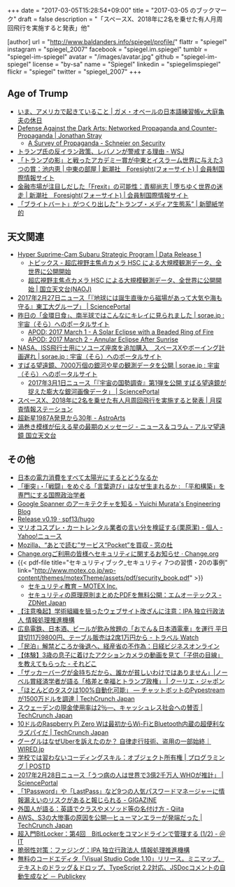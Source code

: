 +++
date = "2017-03-05T15:28:54+09:00"
title = "2017-03-05 のブックマーク"
draft = false
description = "「スペースX、2018年に2名を乗せた有人月周回飛行を実施すると発表」他"

[author]
  url = "http://www.baldanders.info/spiegel/profile/"
  flattr = "spiegel"
  instagram = "spiegel_2007"
  facebook = "spiegel.im.spiegel"
  tumblr = "spiegel-im-spiegel"
  avatar = "/images/avatar.jpg"
  github = "spiegel-im-spiegel"
  license = "by-sa"
  name = "Spiegel"
  linkedin = "spiegelimspiegel"
  flickr = "spiegel"
  twitter = "spiegel_2007"
+++

## Age of Trump

- [いま、アメリカで起きていること | ガメ・オベールの日本語練習帳v_大庭亀夫の休日](https://gamayauber1001.wordpress.com/2017/02/27/trump/)
- [Defense Against the Dark Arts: Networked Propaganda and Counter-Propaganda | Jonathan Stray](http://jonathanstray.com/networked-propaganda-and-counter-propaganda)
    - [A Survey of Propaganda - Schneier on Security](https://www.schneier.com/blog/archives/2017/02/a_survey_of_pro.html)
- [トランプ氏の反イラン政策、レバノンが警戒する理由 - WSJ](http://jp.wsj.com/articles/SB10766636087242413531904582646252193905784)
- [「トランプの影」と戦ったアカデミー賞が中東とイスラーム世界に与えた3つの賞：池内恵 | 中東の部屋 | 新潮社　Foresight(フォーサイト) | 会員制国際情報サイト](http://www.fsight.jp/articles/-/42048)
- [金融市場が注目しだした「Frexit」の可能性：青柳尚志 | 堕ちゆく世界の迷走 | 新潮社　Foresight(フォーサイト) | 会員制国際情報サイト](http://www.fsight.jp/articles/-/42057)
- [「ブライトバート」がつくり出した”トランプ・メディア生態系” | 新聞紙学的](https://kaztaira.wordpress.com/2017/03/04/%e3%80%8c%e3%83%96%e3%83%a9%e3%82%a4%e3%83%88%e3%83%90%e3%83%bc%e3%83%88%e3%80%8d%e3%81%8c%e3%81%a4%e3%81%8f%e3%82%8a%e5%87%ba%e3%81%97%e3%81%9f%e3%83%88%e3%83%a9%e3%83%b3%e3%83%97%e3%83%bb%e3%83%a1/)

## 天文関連

- [Hyper Suprime-Cam Subaru Strategic Program | Data Release 1](https://hsc-release.mtk.nao.ac.jp/doc/)
    - [トピックス - 超広視野主焦点カメラ HSC による大規模観測データ、全世界に公開開始](http://subarutelescope.org/Topics/2017/02/27/j_index.html)
    - [超広視野主焦点カメラ HSC による大規模観測データ、全世界に公開開始 | 国立天文台(NAOJ)](http://www.nao.ac.jp/news/topics/2017/20170228-subaru.html)
- [2017年2月27日ニュース「『地球には誕生直後から磁場があって大気や海も守る』東工大グループ」 | SciencePortal](http://scienceportal.jst.go.jp/news/newsflash_review/newsflash/2017/02/20170227_01.html)
- [昨日の「金環日食」、南半球ではこんなにキレイに見られました | sorae.jp : 宇宙（そら）へのポータルサイト](http://sorae.jp/030201/2017_02_27_sun.html)
    - [APOD: 2017 March 1 - A Solar Eclipse with a Beaded Ring of Fire](https://apod.nasa.gov/apod/ap170301.html)
    - [APOD: 2017 March 2 - Annular Eclipse After Sunrise](https://apod.nasa.gov/apod/ap170302.html)
- [NASA、ISS飛行士用にソユーズ座席を追加購入　スペースXやボーイング計画遅れ | sorae.jp : 宇宙（そら）へのポータルサイト](http://sorae.jp/030201/2017_03_01_nasa.html)
- [すばる望遠鏡、7000万個の銀河や星の観測データを公開 | sorae.jp : 宇宙（そら）へのポータルサイト](http://sorae.jp/030201/2017_03_01_subaru.html)
    - [2017年3月1日ニュース「『宇宙の国勢調査』第1弾を公開 すばる望遠鏡が捉えた膨大な銀河画像データ」 | SciencePortal](http://scienceportal.jst.go.jp/news/newsflash_review/newsflash/2017/03/20170301_01.html)
- [スペースX、2018年に2名を乗せた有人月周回飛行を実施すると発表 | 月探査情報ステーション](http://moonstation.jp/blog/lunarexp/spacex-announced-manned-space-flight-to-the-moon-and-back-in-2018)
- [超新星1987A発見から30年 - AstroArts](http://www.astroarts.co.jp/article/hl/a/8983_sn1987a)
- [渦巻き模様が伝える星の最期のメッセージ - ニュース＆コラム - アルマ望遠鏡 国立天文台](http://alma.mtk.nao.ac.jp/j/news/info/2017/0303post_698.html)

## その他

- [日本の電力消費をすべて太陽光にするとどうなるか](http://thutmose.blog.jp/archives/69589222.html)
- [「衝突」・「戦闘」をめぐる「言葉遊び」はなぜ生まれるか : 「平和構築」を専門にする国際政治学者](http://shinodahideaki.blog.jp/archives/14255942.html)
- [Google Spanner のアーキテクチャを知る - Yuichi Murata's Engineering Blog](http://yuichi1004.hatenablog.com/entry/2017/02/26/162204)
- [Release v0.19 · spf13/hugo](https://github.com/spf13/hugo/releases/tag/v0.19)
- [マリオコスプレ・カートレンタル業者の言い分を検証する(栗原潔) - 個人 - Yahoo!ニュース](https://news.yahoo.co.jp/byline/kuriharakiyoshi/20170227-00068168/)
- [Mozilla、“あとで読む”サービス“Pocket”を買収 - 窓の杜](http://forest.watch.impress.co.jp/docs/news/1046685.html)
- [Change.orgご利用の皆様へセキュリティに関するお知らせ · Change.org](https://www.change.org/l/jp/cloudflare_security)
- {{< pdf-file title="セキュリティブック_セキュリティ 7つの習慣・20の事例" link="http://www.motex.co.jp/wp-content/themes/motexTheme/assets/pdf/security_book.pdf" >}}
    - [セキュリティ教育 – MOTEX Inc.](http://www.motex.co.jp/vision/enlightenment_activity/education_book/)
    - [セキュリティの原理原則まとめたPDFを無料公開：エムオーテックス - ZDNet Japan](https://japan.zdnet.com/article/35097210/)
- [【注意喚起】学術組織を狙ったウェブサイト改ざんに注意：IPA 独立行政法人 情報処理推進機構](http://www.ipa.go.jp/security/announce/academy_website.html)
- [広島電鉄、日本酒、ビールが飲み放題の「おでん＆日本酒電車」を運行 平日貸切11万9800円、テーブル販売は2席1万円から - トラベル Watch](http://travel.watch.impress.co.jp/docs/news/1046507.html)
- [「民泊」解禁どころか後退へ、経産省の不作為：日経ビジネスオンライン](http://business.nikkeibp.co.jp/atcl/report/16/022400113/022700002/?rt=nocnt)
- [【体験】3歳の息子に着けたアクションカメラの動画を見て「子供の目線」を教えてもらった - それどこ](http://srdk.rakuten.jp/entry/2017/02/28/110000)
- [「ザッカーバーグが金持ちだから、誰かが貧しいわけではありません」|ノーベル賞経済学者が語る「格差と幸福とトランプ政権」 | クーリエ・ジャポン](http://courrier.jp/translation/78231/)
- [「ほとんどのタスクは100%自動化可能」 ― チャットボットのPypestreamが1500万ドルを調達 | TechCrunch Japan](http://jp.techcrunch.com/2017/03/01/20170228pypestream-series-a/)
- [スウェーデンの現金使用率は2％―、キャッシュレス社会への賛否 | TechCrunch Japan](http://jp.techcrunch.com/2017/03/01/20170226cash-is-no-longer-king/)
- [10ドルのRaspberry Pi Zero Wは最初からWi-FiとBluetooth内蔵の超便利なラズパイだ | TechCrunch Japan](http://jp.techcrunch.com/2017/03/01/20170228the-10-raspberry-pi-zero-w-is-the-teeniest-little-wi-fi-enabled-computer-youve-ever-seen/)
- [グーグルはなぜUberを訴えたのか？ 自律走行技術、盗用の一部始終｜WIRED.jp](http://wired.jp/2017/02/28/uber-google/)
- [学校では習わないコーディングスキル：オブジェクト所有権 | プログラミング | POSTD](http://postd.cc/object-ownership/)
- [2017年2月28日ニュース「うつ病の人は世界で3億2千万人 WHOが推計」 | SciencePortal](http://scienceportal.jst.go.jp/news/newsflash_review/newsflash/2017/02/20170228_01.html)
- [「1Password」や「LastPass」など9つの人気パスワードマネージャーに情報漏えいのリスクがあると報じられる - GIGAZINE](http://gigazine.net/news/20170302-9-password-manager-leaking-secret/)
- [外国人が語る：英語でクラスやメソッド等の名付け方 - Qiita](http://qiita.com/gazayas/items/3d352d1b6ec9a225c6f6)
- [AWS、S3の大惨事の原因を公開―ヒューマンエラーが発端だった | TechCrunch Japan](http://jp.techcrunch.com/2017/03/03/20170302aws-cloudsplains-what-happend-to-s3-storage-on-monday/)
- [超入門BitLocker：第4回　BitLockerをコマンドラインで管理する (1/2) - ＠IT](http://www.atmarkit.co.jp/ait/articles/1703/03/news039.html)
- [脆弱性対策：ファジング：IPA 独立行政法人 情報処理推進機構](http://www.ipa.go.jp/security/vuln/fuzzing.html)
- [無料のコードエディタ「Visual Studio Code 1.10」リリース。ミニマップ、テキストのドラッグ＆ドロップ、TypeScript 2.2対応、JSDocコメントの自動生成など － Publickey](http://www.publickey1.jp/blog/17/visual_studio_code_110typescript_22jsdoc.html)
